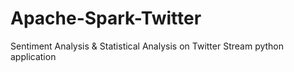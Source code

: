 # Apache-Spark-Twitter
Sentiment Analysis &amp; Statistical Analysis on Twitter Stream python application
